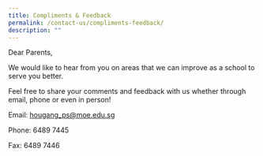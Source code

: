 ```yaml
---
title: Compliments & Feedback
permalink: /contact-us/compliments-feedback/
description: ""
---
```


<p>Dear Parents,</p>
<p>We would like to hear from you&nbsp;on areas that we can improve as a school to serve you better.</p>
<p>Feel free to&nbsp;share your comments and feedback with us whether through email, phone or even in person!</p>
<p>Email:&nbsp;<a href="mailto:hougang_ps@moe.edu.sg">hougang_ps@moe.edu.sg</a></p>
<p>Phone: 6489 7445</p>
<p>Fax: 6489 7446</p>